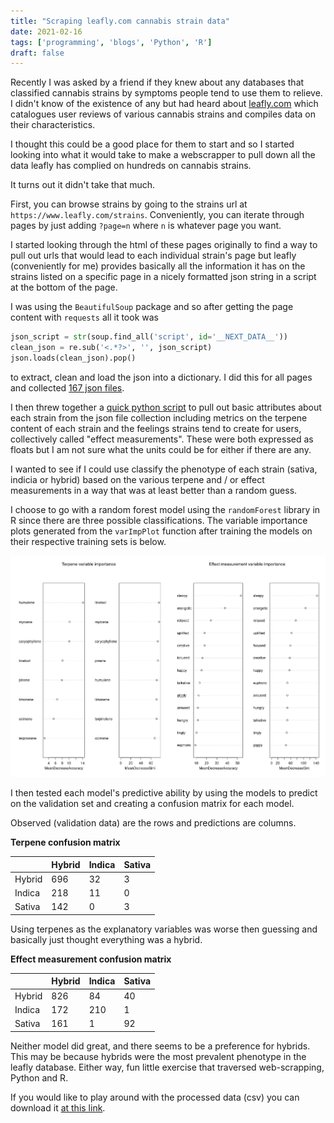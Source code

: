 ```yaml
---
title: "Scraping leafly.com cannabis strain data"
date: 2021-02-16
tags: ['programming', 'blogs', 'Python', 'R']
draft: false
---
```


Recently I was asked by a friend if they knew about any databases that classified
cannabis strains by symptoms people tend to use them to relieve. I didn't
know of the existence of any but had heard about [leafly.com](https://www.leafly.com/)
which catalogues user reviews of various cannabis strains and compiles data on
their characteristics. 

I thought this could be a good place for them to start and so I started looking
into what it would take to make a webscrapper to pull down all the data leafly
has complied on hundreds on cannabis strains.

It turns out it didn't take that much.

First, you can browse strains by going to the strains url at `https://www.leafly.com/strains`.
Conveniently, you can iterate through pages by just adding `?page=n` where
`n` is whatever page you want. 

I started looking through the html of these pages originally to find a way to
pull out urls that would lead to each individual strain's page but leafly
(conveniently for me) provides basically all the information it has on the strains
listed on a specific page in a nicely formatted json string in a script at the
bottom of the page.

I was using the `BeautifulSoup` package and so after getting the page content
with `requests` all it took was

```python
json_script = str(soup.find_all('script', id='__NEXT_DATA__'))
clean_json = re.sub('<.*?>', '', json_script)
json.loads(clean_json).pop() 
```

to extract, clean and load the json into a dictionary. I did this for all pages
and collected [167 json files](https://github.com/EthanHolleman/leafly_scraper/blob/main/json_data.tar.xz).

I then threw together a [quick python script](https://github.com/EthanHolleman/leafly_scraper/blob/main/Python/extract_terps_from_json.py) 
to pull out basic attributes about
each strain from the json file collection including metrics on the terpene 
content of each strain and the feelings strains tend to create for users,
collectively called "effect measurements".
These were both expressed as floats but I am not sure what the units could be
for either if there are any.

I wanted to see if I could use classify the phenotype of each strain (sativa, 
indicia or hybrid) based on the various terpene and / or effect measurements
in a way that was at least better than a random guess.

I choose to go with a random forest model using the `randomForest` library in
R since there are three possible classifications. The variable importance 
plots generated from the `varImpPlot` function after training the models on their
respective training sets is below.

![](/posts/images/effect_terp.png)

I then tested each model's predictive ability by using the models to predict on
the validation set and creating a confusion matrix for each model.

Observed (validation data) are the rows and predictions are columns.

**Terpene confusion matrix**

|        | Hybrid | Indica | Sativa |
|--------|--------|--------|--------|
| Hybrid | 696    | 32     | 3      |
| Indica | 218    | 11     | 0      |
| Sativa | 142    | 0      | 3      |

Using terpenes as the explanatory variables was worse then guessing and basically
just thought everything was a hybrid.

**Effect measurement confusion matrix**

|        | Hybrid | Indica | Sativa |
|--------|--------|--------|--------|
| Hybrid | 826    | 84     | 40     |
| Indica | 172    | 210    | 1      |
| Sativa | 161    | 1      | 92     |

Neither model did great, and there seems to be a preference for hybrids. This
may be because hybrids were the most prevalent phenotype in the leafly database.
Either way, fun little exercise that traversed web-scrapping, Python and R. 

If you would like to play around with the processed data (csv) you can download
it [at this link](https://github.com/EthanHolleman/leafly_scraper/blob/main/strains.tar.xz).







